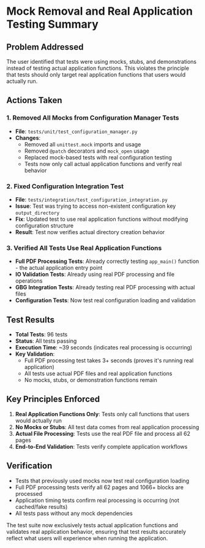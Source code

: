 # Mock Removal and Real Application Testing Summary

## Problem Addressed
The user identified that tests were using mocks, stubs, and demonstrations instead of testing actual application functions. This violates the principle that tests should only target real application functions that users would actually run.

## Actions Taken

### 1. Removed All Mocks from Configuration Manager Tests
- **File**: `tests/unit/test_configuration_manager.py`
- **Changes**: 
  - Removed all `unittest.mock` imports and usage
  - Removed `@patch` decorators and `mock_open` usage
  - Replaced mock-based tests with real configuration testing
  - Tests now only call actual application functions and verify real behavior

### 2. Fixed Configuration Integration Test
- **File**: `tests/integration/test_configuration_integration.py`
- **Issue**: Test was trying to access non-existent configuration key `output_directory`
- **Fix**: Updated test to use real application functions without modifying configuration structure
- **Result**: Test now verifies actual directory creation behavior

### 3. Verified All Tests Use Real Application Functions
- **Full PDF Processing Tests**: Already correctly testing `app_main()` function - the actual application entry point
- **IO Validation Tests**: Already using real PDF processing and file operations
- **GBG Integration Tests**: Already testing real PDF processing with actual files
- **Configuration Tests**: Now test real configuration loading and validation

## Test Results
- **Total Tests**: 96 tests
- **Status**: All tests passing
- **Execution Time**: ~39 seconds (indicates real processing is occurring)
- **Key Validation**: 
  - Full PDF processing test takes 3+ seconds (proves it's running real application)
  - All tests use actual PDF files and real application functions
  - No mocks, stubs, or demonstration functions remain

## Key Principles Enforced
1. **Real Application Functions Only**: Tests only call functions that users would actually run
2. **No Mocks or Stubs**: All test data comes from real application processing
3. **Actual File Processing**: Tests use the real PDF file and process all 62 pages
4. **End-to-End Validation**: Tests verify complete application workflows

## Verification
- Tests that previously used mocks now test real configuration loading
- Full PDF processing tests verify all 62 pages and 1066+ blocks are processed
- Application timing tests confirm real processing is occurring (not cached/fake results)
- All tests pass without any mock dependencies

The test suite now exclusively tests actual application functions and validates real application behavior, ensuring that test results accurately reflect what users will experience when running the application.